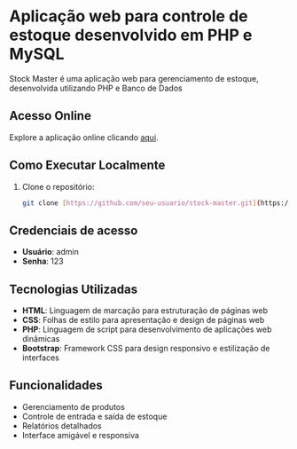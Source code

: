 # Aplicação web para controle de estoque desenvolvido em PHP e MySQL

Stock Master é uma aplicação web para gerenciamento de estoque, desenvolvida utilizando PHP e Banco de Dados

## Acesso Online

Explore a aplicação online clicando [aqui](https://stockmaster2023.000webhostapp.com/).

## Como Executar Localmente

1. Clone o repositório:
   ```bash
   git clone [https://github.com/seu-usuario/stock-master.git](https://github.com/VictorHugo842/stockmaster-php-tcc-etec)

## Credenciais de acesso

- **Usuário**: admin
- **Senha**: 123

## Tecnologias Utilizadas

- **HTML**: Linguagem de marcação para estruturação de páginas web
- **CSS**: Folhas de estilo para apresentação e design de páginas web
- **PHP**: Linguagem de script para desenvolvimento de aplicações web dinâmicas
- **Bootstrap**: Framework CSS para design responsivo e estilização de interfaces


## Funcionalidades

- Gerenciamento de produtos
- Controle de entrada e saída de estoque
- Relatórios detalhados
- Interface amigável e responsiva




